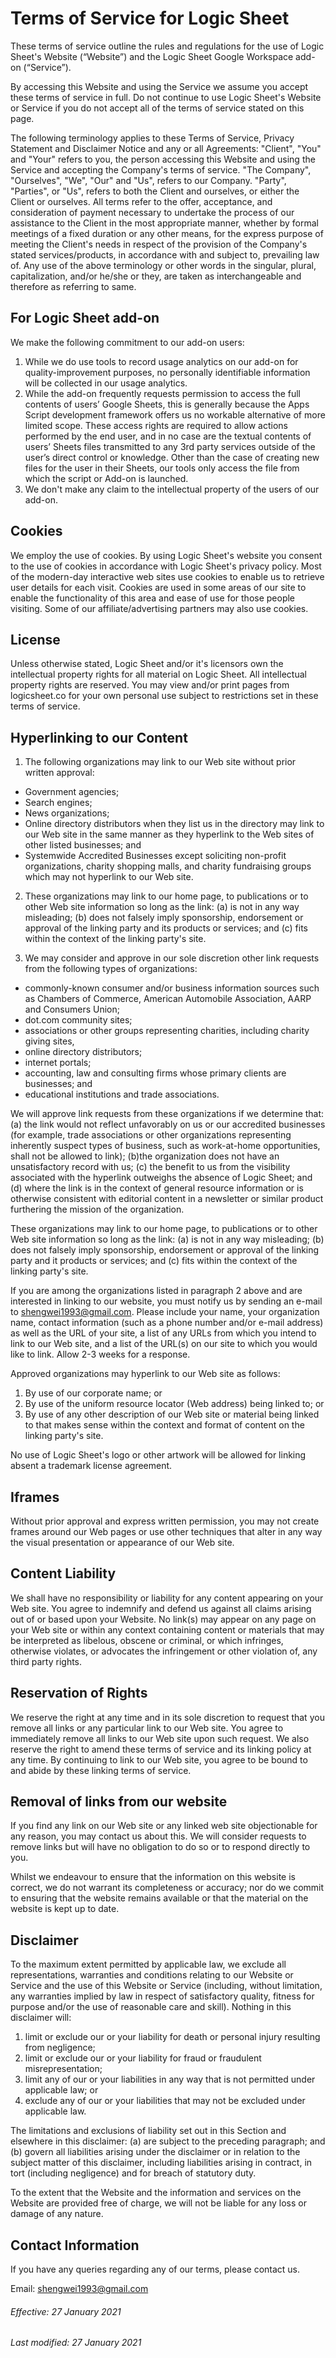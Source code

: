 # Terms of Service for Logic Sheet

These terms of service outline the rules and regulations for the use of Logic Sheet's Website (“Website”) and the Logic Sheet Google Workspace add-on (“Service”).

By accessing this Website and using the Service we assume you accept these terms of service in full. Do not continue to use Logic Sheet's Website or Service if you do not accept all of the terms of service stated on this page.

The following terminology applies to these Terms of Service, Privacy Statement and Disclaimer Notice and any or all Agreements: "Client", "You" and "Your" refers to you, the person accessing this Website and using the Service and accepting the Company's terms of service. "The Company", "Ourselves", "We", "Our" and "Us", refers to our Company. "Party", "Parties", or "Us", refers to both the Client and ourselves, or either the Client or ourselves. All terms refer to the offer, acceptance, and consideration of payment necessary to undertake the process of our assistance to the Client in the most appropriate manner, whether by formal meetings of a fixed duration or any other means, for the express purpose of meeting the Client's needs in respect of the provision of the Company's stated services/products, in accordance with and subject to, prevailing law of. Any use of the above terminology or other words in the singular, plural, capitalization, and/or he/she or they, are taken as interchangeable and therefore as referring to same.

## For Logic Sheet add-on

We make the following commitment to our add-on users:
1. While we do use tools to record usage analytics on our add-on for quality-improvement purposes, no personally identifiable information will be collected in our usage analytics.
2. While the add-on frequently requests permission to access the full contents of users’ Google Sheets, this is generally because the Apps Script development framework offers us no workable alternative of more limited scope. These access rights are required to allow actions performed by the end user, and in no case are the textual contents of users’ Sheets files transmitted to any 3rd party services outside of the user’s direct control or knowledge. Other than the case of creating new files for the user in their Sheets, our tools only access the file from which the script or Add-on is launched.
3. We don't make any claim to the intellectual property of the users of our add-on.


## Cookies

We employ the use of cookies. By using Logic Sheet's website you consent to the use of cookies in accordance with Logic Sheet's privacy policy.
Most of the modern-day interactive web sites use cookies to enable us to retrieve user details for each visit. Cookies are used in some areas of our site to enable the functionality of this area and ease of use for those people visiting. Some of our affiliate/advertising partners may also use cookies.

## License

Unless otherwise stated, Logic Sheet and/or it's licensors own the intellectual property rights for all material on Logic Sheet. All intellectual property rights are reserved. You may view and/or print pages from logicsheet.co for your own personal use subject to restrictions set in these terms of service.

## Hyperlinking to our Content

1. The following organizations may link to our Web site without prior written approval:
- Government agencies;
- Search engines;
- News organizations;
- Online directory distributors when they list us in the directory may link to our Web site in the same manner as they hyperlink to the Web sites of other listed businesses; and
- Systemwide Accredited Businesses except soliciting non-profit organizations, charity shopping malls, and charity fundraising groups which may not hyperlink to our Web site.

2. These organizations may link to our home page, to publications or to other Web site information so long as the link: (a) is not in any way misleading; (b) does not falsely imply sponsorship, endorsement or approval of the linking party and its products or services; and (c) fits within the context of the linking party's site.

3. We may consider and approve in our sole discretion other link requests from the following types of organizations:
- commonly-known consumer and/or business information sources such as Chambers of Commerce, American Automobile Association, AARP and Consumers Union;
- dot.com community sites;
- associations or other groups representing charities, including charity giving sites,
- online directory distributors;
- internet portals;
- accounting, law and consulting firms whose primary clients are businesses; and
- educational institutions and trade associations.

We will approve link requests from these organizations if we determine that: (a) the link would not reflect unfavorably on us or our accredited businesses (for example, trade associations or other organizations representing inherently suspect types of business, such as work-at-home opportunities, shall not be allowed to link); (b)the organization does not have an unsatisfactory record with us; (c) the benefit to us from the visibility associated with the hyperlink outweighs the absence of Logic Sheet; and (d) where the link is in the context of general resource information or is otherwise consistent with editorial content in a newsletter or similar product furthering the mission of the organization.

These organizations may link to our home page, to publications or to other Web site information so long as the link: (a) is not in any way misleading; (b) does not falsely imply sponsorship, endorsement or approval of the linking party and it products or services; and (c) fits within the context of the linking party's site.

If you are among the organizations listed in paragraph 2 above and are interested in linking to our website, you must notify us by sending an e-mail to shengwei1993@gmail.com. Please include your name, your organization name, contact information (such as a phone number and/or e-mail address) as well as the URL of your site, a list of any URLs from which you intend to link to our Web site, and a list of the URL(s) on our site to which you would like to link. Allow 2-3 weeks for a response.

Approved organizations may hyperlink to our Web site as follows:

1. By use of our corporate name; or
2. By use of the uniform resource locator (Web address) being linked to; or
3. By use of any other description of our Web site or material being linked to that makes sense within the context and format of content on the linking party's site.

No use of Logic Sheet's logo or other artwork will be allowed for linking absent a trademark license agreement.

## Iframes

Without prior approval and express written permission, you may not create frames around our Web pages or use other techniques that alter in any way the visual presentation or appearance of our Web site.

## Content Liability

We shall have no responsibility or liability for any content appearing on your Web site. You agree to indemnify and defend us against all claims arising out of or based upon your Website. No link(s) may appear on any page on your Web site or within any context containing content or materials that may be interpreted as libelous, obscene or criminal, or which infringes, otherwise violates, or advocates the infringement or other violation of, any third party rights.

## Reservation of Rights

We reserve the right at any time and in its sole discretion to request that you remove all links or any particular link to our Web site. You agree to immediately remove all links to our Web site upon such request. We also reserve the right to amend these terms of service and its linking policy at any time. By continuing to link to our Web site, you agree to be bound to and abide by these linking terms of service.

## Removal of links from our website

If you find any link on our Web site or any linked web site objectionable for any reason, you may contact us about this. We will consider requests to remove links but will have no obligation to do so or to respond directly to you.

Whilst we endeavour to ensure that the information on this website is correct, we do not warrant its completeness or accuracy; nor do we commit to ensuring that the website remains available or that the material on the website is kept up to date.

## Disclaimer

To the maximum extent permitted by applicable law, we exclude all representations, warranties and conditions relating to our Website or Service and the use of this Website or Service (including, without limitation, any warranties implied by law in respect of satisfactory quality, fitness for purpose and/or the use of reasonable care and skill). Nothing in this disclaimer will:

1. limit or exclude our or your liability for death or personal injury resulting from negligence;
2. limit or exclude our or your liability for fraud or fraudulent misrepresentation;
3. limit any of our or your liabilities in any way that is not permitted under applicable law; or
4. exclude any of our or your liabilities that may not be excluded under applicable law.

The limitations and exclusions of liability set out in this Section and elsewhere in this disclaimer: (a) are subject to the preceding paragraph; and (b) govern all liabilities arising under the disclaimer or in relation to the subject matter of this disclaimer, including liabilities arising in contract, in tort (including negligence) and for breach of statutory duty.

To the extent that the Website and the information and services on the Website are provided free of charge, we will not be liable for any loss or damage of any nature.

## Contact Information

If you have any queries regarding any of our terms, please contact us.

Email: shengwei1993@gmail.com

###### Effective: 27 January 2021
###### Last modified: 27 January 2021

